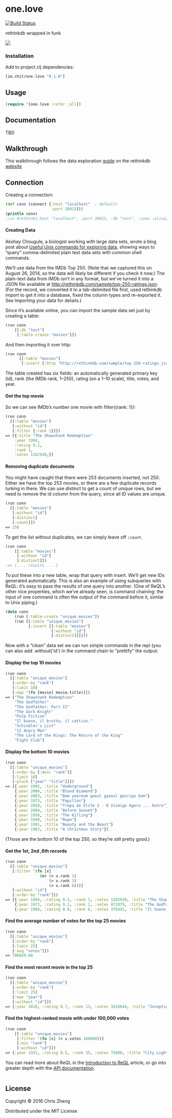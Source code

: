# one.love

[![Build Status](https://travis-ci.org/zcaudate/one.love.png?branch=master)](https://travis-ci.org/zcaudate/one.love)

rethinkdb wrapped in funk

![](https://raw.githubusercontent.com/zcaudate/one.love/master/bob-marley.jpg)

### Installation

Add to project.clj dependencies:

```clojure
[im.chit/one.love "0.1.0"]
```

## Usage

```clojure
(require '[one.love :refer :all])
```

## Documentation

TBD 


## Walkthrough

This walkthrough follows the data exploration [guide](http://www.rethinkdb.com/docs/introduction-to-reql/) on the rethinkdb [website](http://www.rethinkdb.com)

## Connection

Creating a connection:

```clojure
(def conn (connect {:host "localhost"  ; defaults
                    :port 28015}))
(println conn)
;;=> #rethink{:host "localhost", :port 28015, :db "test", :conn :alive}
```

#### Creating Data

Akshay Chougule, a biologist working with large data sets, wrote a blog post about [Useful Unix commands for exploring data](http://datavu.blogspot.com/2014/08/useful-unix-commands-for-exploring-data.html), showing ways to “query” comma-delimited plain text data sets with common shell commands. 

We’ll use data from the IMDb Top 250. (Note that we captured this on August 26, 2014, so the data will likely be different if you check it now.) The plain-text data from IMDb isn’t in any format, but we’ve turned it into a JSON file available at http://rethinkdb.com/sample/top-250-ratings.json. (For the record, we converted it to a tab-delimited file first, used rethinkdb import to get it into a database, fixed the column types and re-exported it. See Importing your data for details.)

Since it’s available online, you can import the sample data set just by creating a table:

```clojure
(run conn
    [[:db "test"]
     [:table-create "movies"]])
```

And then importing it over http:

```clojure
(run conn
      [[:table "movies"]
       [:insert [:http "http://rethinkdb.com/sample/top-250-ratings.json"]]])
```

The table created has six fields: an automatically generated primary key (id), rank (the IMDb rank, 1–250), rating (on a 1–10 scale), title, votes, and year.

#### Get the top movie

So we can see IMDb’s number one movie with filter({rank: 1}):

```clojure
(run conn
  [[:table "movies"]
   [:without "id"]
   [:filter {:rank 1}]])
=> [{:title "The Shawshank Redemption"
    :year 1994,
    :rating 9.2,
    :rank 1,
    :votes 1262930,}]
```

#### Removing duplicate documents

You might have caught that there were 253 documents inserted, not 250. Either we have the top 253 movies, or there are a few duplicate records lurking in there. We can use distinct to get a count of unique rows, but we need to remove the id column from the query, since all ID values are unique.

```clojure
(run conn
  [[:table "movies"]
   [:without "id"]
   [:distinct]
   [:count]])
=> 250
```

To get the list without duplicates, we can simply leave off `:count`.

```clojure
(run conn
    [[:table "movies"]
     [:without "id"]
     [:distinct]])
;=> [.... results ....]
```

To put these into a new table, wrap that query with insert. We’ll get new IDs generated automatically. This is also an example of using subqueries with ReQL: it’s easy to pass the results of one query into another. (One of ReQL’s other nice properties, which we’ve already seen, is command chaining: the input of one command is often the output of the command before it, similar to Unix piping.)


```clojure
(doto conn
    (run [:table-create "unique_movies"])
    (run [[:table "unique_movies"]
          [:insert [[:table "movies"]
                    [:without "id"]
                    [:distinct]]]]))
```

Now with a “clean” data set we can run simple commands in the repl (you can also add .without('id') in the command chain to “prettify” the output:

#### Display the top 10 movies

```clojure
(run conn
  [[:table "unique_movies"]
   [:order-by "rank"]
   [:limit 10]
   [:map '(fn [movie] movie.title)]])
=> ["The Shawshank Redemption"
    "The Godfather"
    "The Godfather: Part II"
    "The Dark Knight"
    "Pulp Fiction"
    "Il buono, il brutto, il cattivo."
    "Schindler's List"
    "12 Angry Men"
    "The Lord of the Rings: The Return of the King"
    "Fight Club"]

```

#### Display the bottom 10 movies

```clojure
(run conn
  [[:table "unique_movies"]
   [:order-by [:desc "rank"]]
   [:limit 10]
   [:pluck ["year" "title"]]])
=> [{:year 1995, :title "Underground"}
    {:year 2006, :title "Blood Diamond"}
    {:year 2003, :title "Bom yeoreum gaeul gyeoul geurigo bom"}
    {:year 1973, :title "Papillon"}
    {:year 2010, :title "Tropa de Elite 2 - O Inimigo Agora ... Outro"}
    {:year 2004, :title "Before Sunset"}
    {:year 1956, :title "The Killing"}
    {:year 1948, :title "Rope"}
    {:year 1991, :title "Beauty and the Beast"}
    {:year 1983, :title "A Christmas Story"}]
```

(Those are the bottom 10 of the top 250, so they’re still pretty good.)


#### Get the 1st, 2nd ,6th records

```clojure
(run conn
  [[:table "unique_movies"]
   [:filter '(fn [x]
               (or (= x.rank 1)
                   (= x.rank 2)
                   (= x.rank 6)))]
   [:without "id"]
   [:order-by "rank"]])
=> [{:year 1994, :rating 9.2, :rank 1, :votes 1262930, :title "The Shawshank Redemption"}
    {:year 1972, :rating 9.2, :rank 2, :votes 872079, :title "The Godfather"}
    {:year 1966, :rating 8.9, :rank 6, :votes 378441, :title "Il buono, il brutto, il cattivo."}]

```

#### Find the average number of votes for the top 25 movies

```clojure
(run conn
  [[:table "unique_movies"]
   [:order-by "rank"]
   [:limit 25]
   [:avg "votes"]])
=> 706029.08
```

#### Find the most recent movie in the top 25

```clojure
(run conn
  [[:table "unique_movies"]
   [:order-by "rank"]
   [:limit 25]
   [:max "year"]
   [:without "id"]])
=> {:year 2010, :rating 8.7, :rank 13, :votes 1010644, :title "Inception"}
```

#### Find the highest-ranked movie with under 100,000 votes

```clojure
(run conn
    [[:table "unique_movies"]
     [:filter '(fn [x] (< x.votes 100000))]
     [:min "rank"]
     [:without "id"]])
=> {:year 1931, :rating 8.5, :rank 35, :votes 75880, :title "City Lights"})
```

You can read more about ReQL in the [Introduction to ReQL](http://www.rethinkdb.com/docs/introduction-to-reql/) article, or go into greater depth with the [API documentation](http://www.rethinkdb.com/api/javascript/).

```clojure
```


## License

Copyright © 2016 Chris Zheng

Distributed under the MIT License